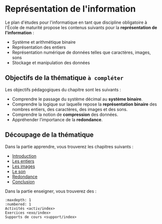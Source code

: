 # Représentation de l'information

Le plan d'études pour l'informatique en tant que discipline obligatoire à l'École de maturité propose les contenus suivants pour la **représentation de l'information** : 

- Système et arithmétique binaire
- Représentation des entiers
- Représentation numérique de données telles que caractères,
images, sons
- Stockage et manipulation des données

## Objectifs de la thématique `à compléter`

Les objectifs pédagogiques du chapitre sont les suivants : 

- Comprendre le passage du système décimal au **système binaire**. 
- Comprendre la logique sur laquelle repose la **représentation binaire** des nombres entiers, des caractères, des images et des sons.
- Comprendre la notion de **compression** des données.
- Appréhender l’importance de la **redondance**.

## Découpage de la thématique 

Dans la partie apprendre, vous trouverez les chapitres suivants : 

- [Introduction](lien)
- [Les entiers](lien)
- [Les images](lien)
- [Le son](lien)
- [Redondance](lien)
- [Conclusion](lien)

Dans la partie enseigner, vous trouverez des : 

```{toctree}
:maxdepth: 1
:numbered: 1
Activités <activ/index>
Exercices <exo/index>
Supports de cours <support/index>
```

